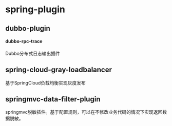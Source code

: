 # spring-plugin

## dubbo-plugin

#### dubbo-rpc-trace
Dubbo分布式日志输出插件


## spring-cloud-gray-loadbalancer
基于SpringCloud负载均衡实现灰度发布

## springmvc-data-filter-plugin

springmvc脱敏插件。基于配置规则，可以在不修改业务代码的情况下实现返回数据脱敏。
